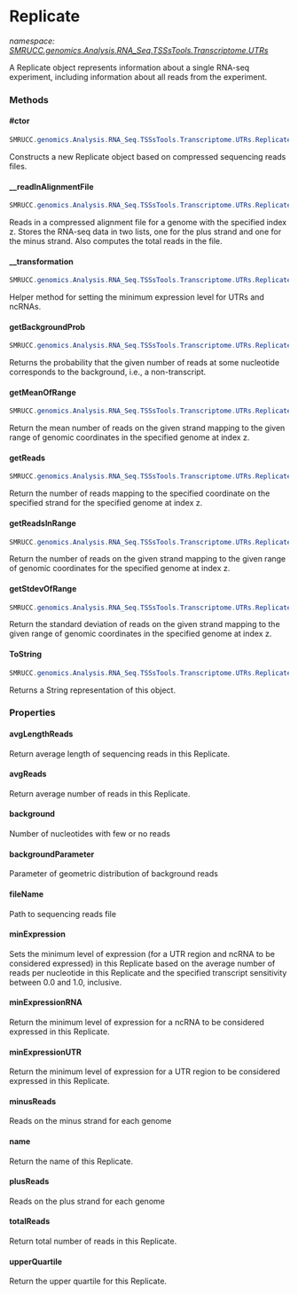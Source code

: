 ﻿# Replicate
_namespace: [SMRUCC.genomics.Analysis.RNA_Seq.TSSsTools.Transcriptome.UTRs](./index.md)_

A Replicate object represents information about a single RNA-seq experiment, including information about all reads from the experiment.



### Methods

#### #ctor
```csharp
SMRUCC.genomics.Analysis.RNA_Seq.TSSsTools.Transcriptome.UTRs.Replicate.#ctor(System.Int64,System.Boolean,System.String)
```
Constructs a new Replicate object based on compressed sequencing reads files.

#### __readInAlignmentFile
```csharp
SMRUCC.genomics.Analysis.RNA_Seq.TSSsTools.Transcriptome.UTRs.Replicate.__readInAlignmentFile(System.String,System.Boolean,System.Int64)
```
Reads in a compressed alignment file for a genome with the specified index z. Stores the 
 RNA-seq data in two lists, one for the plus strand 
 and one for the minus strand. Also computes the 
 total reads in the file.

#### __transformation
```csharp
SMRUCC.genomics.Analysis.RNA_Seq.TSSsTools.Transcriptome.UTRs.Replicate.__transformation(System.Double)
```
Helper method for setting the minimum expression level for UTRs and ncRNAs.

#### getBackgroundProb
```csharp
SMRUCC.genomics.Analysis.RNA_Seq.TSSsTools.Transcriptome.UTRs.Replicate.getBackgroundProb(System.Int32)
```
Returns the probability that the given number of reads
 at some nucleotide corresponds to the background, i.e.,
 a non-transcript.

#### getMeanOfRange
```csharp
SMRUCC.genomics.Analysis.RNA_Seq.TSSsTools.Transcriptome.UTRs.Replicate.getMeanOfRange(System.Int32,System.Int32,System.Char)
```
Return the mean number of reads on the given strand mapping
 to the given range of genomic coordinates in the specified
 genome at index z.

#### getReads
```csharp
SMRUCC.genomics.Analysis.RNA_Seq.TSSsTools.Transcriptome.UTRs.Replicate.getReads(System.Int32,System.Char)
```
Return the number of reads mapping to the specified coordinate
 on the specified strand for the specified genome at index z.

#### getReadsInRange
```csharp
SMRUCC.genomics.Analysis.RNA_Seq.TSSsTools.Transcriptome.UTRs.Replicate.getReadsInRange(System.Int32,System.Int32,System.Char)
```
Return the number of reads on the given strand mapping
 to the given range of genomic coordinates for the specified
 genome at index z.

#### getStdevOfRange
```csharp
SMRUCC.genomics.Analysis.RNA_Seq.TSSsTools.Transcriptome.UTRs.Replicate.getStdevOfRange(System.Int32,System.Int32,System.Char,System.Double)
```
Return the standard deviation of reads on the given strand mapping
 to the given range of genomic coordinates in the specified genome
 at index z.

#### ToString
```csharp
SMRUCC.genomics.Analysis.RNA_Seq.TSSsTools.Transcriptome.UTRs.Replicate.ToString
```
Returns a String representation of this object.


### Properties

#### avgLengthReads
Return average length of sequencing reads in this Replicate.
#### avgReads
Return average number of reads in this Replicate.
#### background
Number of nucleotides with few or no reads
#### backgroundParameter
Parameter of geometric distribution of background reads
#### fileName
Path to sequencing reads file
#### minExpression
Sets the minimum level of expression (for a UTR region and
 ncRNA to be considered expressed) in this Replicate based on 
 the average number of reads per nucleotide in this Replicate
 and the specified transcript sensitivity between 0.0 and 1.0, 
 inclusive.
#### minExpressionRNA
Return the minimum level of expression for a ncRNA to be
 considered expressed in this Replicate.
#### minExpressionUTR
Return the minimum level of expression for a UTR region to be
 considered expressed in this Replicate.
#### minusReads
Reads on the minus strand for each genome
#### name
Return the name of this Replicate.
#### plusReads
Reads on the plus strand for each genome
#### totalReads
Return total number of reads in this Replicate.
#### upperQuartile
Return the upper quartile for this Replicate.
